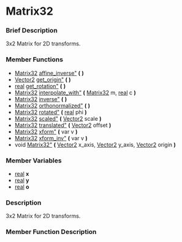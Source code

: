 #  Matrix32  
###  Brief Description  
3x2 Matrix for 2D transforms.
###  Member Functions 
  * [Matrix32](class_matrix32) [affine_inverse"](#affine_inverse) **(** **)**
  * [Vector2](class_vector2) [get_origin"](#get_origin) **(** **)**
  * [real](class_real) [get_rotation"](#get_rotation) **(** **)**
  * [Matrix32](class_matrix32) [interpolate_with"](#interpolate_with) **(** [Matrix32](class_matrix32) m, [real](class_real) c  **)**
  * [Matrix32](class_matrix32) [inverse"](#inverse) **(** **)**
  * [Matrix32](class_matrix32) [orthonormalized"](#orthonormalized) **(** **)**
  * [Matrix32](class_matrix32) [rotated"](#rotated) **(** [real](class_real) phi  **)**
  * [Matrix32](class_matrix32) [scaled"](#scaled) **(** [Vector2](class_vector2) scale  **)**
  * [Matrix32](class_matrix32) [translated"](#translated) **(** [Vector2](class_vector2) offset  **)**
  * [Matrix32](class_matrix32) [xform"](#xform) **(** var v  **)**
  * [Matrix32](class_matrix32) [xform_inv"](#xform_inv) **(** var v  **)**
  * void [Matrix32"](#Matrix32) **(** [Vector2](class_vector2) x_axis, [Vector2](class_vector2) y_axis, [Vector2](class_vector2) origin  **)**
###  Member Variables  
  * [real](class_real) **x**
  * [real](class_real) **y**
  * [real](class_real) **o**
###  Description  
3x2 Matrix for 2D transforms.
###  Member Function Description  
